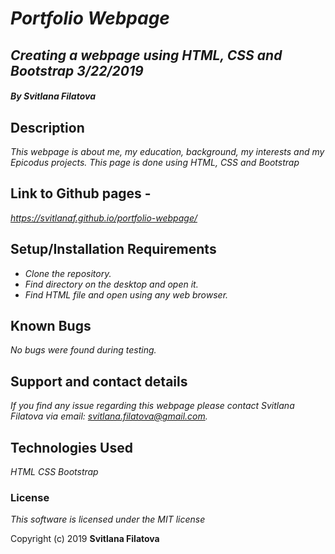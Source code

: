 # _**Portfolio Webpage**_

## _Creating a webpage using HTML, CSS and Bootstrap 3/22/2019_

#### _**By Svitlana Filatova**_

## Description

_This webpage is about me, my education, background, my interests and my Epicodus projects. This page is done using HTML, CSS and Bootstrap_

## Link to Github pages -

_https://svitlanaf.github.io/portfolio-webpage/_

## Setup/Installation Requirements

* _Clone the repository._
* _Find directory on the desktop and open it._
* _Find HTML file and open using any web browser._

## Known Bugs

_No bugs were found during testing._

## Support and contact details

_If you find any issue regarding this webpage please contact Svitlana Filatova via email: svitlana.filatova@gmail.com._

## Technologies Used

_HTML_
_CSS_
_Bootstrap_

### License

*This software is licensed under the MIT license*

Copyright (c) 2019 **Svitlana Filatova**
